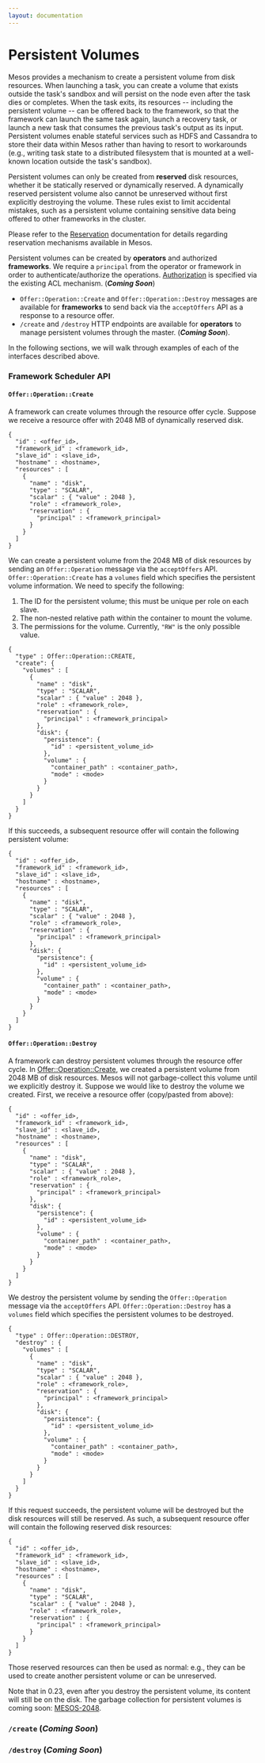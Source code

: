 ```yaml
---
layout: documentation
---
```


# Persistent Volumes

Mesos provides a mechanism to create a persistent volume from disk
resources. When launching a task, you can create a volume that exists outside
the task's sandbox and will persist on the node even after the task dies or
completes. When the task exits, its resources -- including the persistent volume
-- can be offered back to the framework, so that the framework can launch the
same task again, launch a recovery task, or launch a new task that consumes the
previous task's output as its input. Persistent volumes enable stateful services
such as HDFS and Cassandra to store their data within Mesos rather than having
to resort to workarounds (e.g., writing task state to a distributed filesystem
that is mounted at a well-known location outside the task's sandbox).

Persistent volumes can only be created from __reserved__ disk resources, whether
it be statically reserved or dynamically reserved. A dynamically reserved
persistent volume also cannot be unreserved without first explicitly destroying
the volume. These rules exist to limit accidental mistakes, such as a persistent
volume containing sensitive data being offered to other frameworks in the
cluster.

Please refer to the [Reservation](reservation.md) documentation for details
regarding reservation mechanisms available in Mesos.

Persistent volumes can be created by __operators__ and authorized
__frameworks__. We require a `principal` from the operator or framework in order
to authenticate/authorize the operations. [Authorization](authorization.md) is
specified via the existing ACL mechanism. (___Coming Soon___)

* `Offer::Operation::Create` and `Offer::Operation::Destroy` messages are
  available for __frameworks__ to send back via the `acceptOffers` API as a
  response to a resource offer.
* `/create` and `/destroy` HTTP endpoints are available for __operators__
  to manage persistent volumes through the master. (___Coming Soon___).

In the following sections, we will walk through examples of each of the
interfaces described above.

### Framework Scheduler API

#### `Offer::Operation::Create`

A framework can create volumes through the resource offer cycle.  Suppose we
receive a resource offer with 2048 MB of dynamically reserved disk.

```
{
  "id" : <offer_id>,
  "framework_id" : <framework_id>,
  "slave_id" : <slave_id>,
  "hostname" : <hostname>,
  "resources" : [
    {
      "name" : "disk",
      "type" : "SCALAR",
      "scalar" : { "value" : 2048 },
      "role" : <framework_role>,
      "reservation" : {
        "principal" : <framework_principal>
      }
    }
  ]
}
```

We can create a persistent volume from the 2048 MB of disk resources by sending
an `Offer::Operation` message via the `acceptOffers` API.
`Offer::Operation::Create` has a `volumes` field which specifies the persistent
volume information. We need to specify the following:

1. The ID for the persistent volume; this must be unique per role on each slave.
1. The non-nested relative path within the container to mount the volume.
1. The permissions for the volume. Currently, `"RW"` is the only possible value.

```
{
  "type" : Offer::Operation::CREATE,
  "create": {
    "volumes" : [
      {
        "name" : "disk",
        "type" : "SCALAR",
        "scalar" : { "value" : 2048 },
        "role" : <framework_role>,
        "reservation" : {
          "principal" : <framework_principal>
        },
        "disk": {
          "persistence": {
            "id" : <persistent_volume_id>
          },
          "volume" : {
            "container_path" : <container_path>,
            "mode" : <mode>
          }
        }
      }
    ]
  }
}
```

If this succeeds, a subsequent resource offer will contain the following
persistent volume:

```
{
  "id" : <offer_id>,
  "framework_id" : <framework_id>,
  "slave_id" : <slave_id>,
  "hostname" : <hostname>,
  "resources" : [
    {
      "name" : "disk",
      "type" : "SCALAR",
      "scalar" : { "value" : 2048 },
      "role" : <framework_role>,
      "reservation" : {
        "principal" : <framework_principal>
      },
      "disk": {
        "persistence": {
          "id" : <persistent_volume_id>
        },
        "volume" : {
          "container_path" : <container_path>,
          "mode" : <mode>
        }
      }
    }
  ]
}
```


#### `Offer::Operation::Destroy`

A framework can destroy persistent volumes through the resource offer cycle. In
[Offer::Operation::Create](#offeroperationcreate), we created a persistent
volume from 2048 MB of disk resources. Mesos will not garbage-collect this
volume until we explicitly destroy it. Suppose we would like to destroy the
volume we created. First, we receive a resource offer (copy/pasted from above):

```
{
  "id" : <offer_id>,
  "framework_id" : <framework_id>,
  "slave_id" : <slave_id>,
  "hostname" : <hostname>,
  "resources" : [
    {
      "name" : "disk",
      "type" : "SCALAR",
      "scalar" : { "value" : 2048 },
      "role" : <framework_role>,
      "reservation" : {
        "principal" : <framework_principal>
      },
      "disk": {
        "persistence": {
          "id" : <persistent_volume_id>
        },
        "volume" : {
          "container_path" : <container_path>,
          "mode" : <mode>
        }
      }
    }
  ]
}
```

We destroy the persistent volume by sending the `Offer::Operation` message via
the `acceptOffers` API. `Offer::Operation::Destroy` has a `volumes` field which
specifies the persistent volumes to be destroyed.

```
{
  "type" : Offer::Operation::DESTROY,
  "destroy" : {
    "volumes" : [
      {
        "name" : "disk",
        "type" : "SCALAR",
        "scalar" : { "value" : 2048 },
        "role" : <framework_role>,
        "reservation" : {
          "principal" : <framework_principal>
        },
        "disk": {
          "persistence": {
            "id" : <persistent_volume_id>
          },
          "volume" : {
            "container_path" : <container_path>,
            "mode" : <mode>
          }
        }
      }
    ]
  }
}
```

If this request succeeds, the persistent volume will be destroyed but the disk
resources will still be reserved. As such, a subsequent resource offer will
contain the following reserved disk resources:

```
{
  "id" : <offer_id>,
  "framework_id" : <framework_id>,
  "slave_id" : <slave_id>,
  "hostname" : <hostname>,
  "resources" : [
    {
      "name" : "disk",
      "type" : "SCALAR",
      "scalar" : { "value" : 2048 },
      "role" : <framework_role>,
      "reservation" : {
        "principal" : <framework_principal>
      }
    }
  ]
}
```

Those reserved resources can then be used as normal: e.g., they can be used to
create another persistent volume or can be unreserved.

Note that in 0.23, even after you destroy the persistent volume, its content
will still be on the disk. The garbage collection for persistent volumes is
coming soon: [MESOS-2048](https://issues.apache.org/jira/browse/MESOS-2408).


### `/create` (_Coming Soon_)
### `/destroy` (_Coming Soon_)
